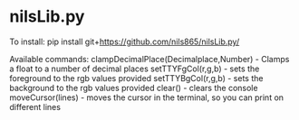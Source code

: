 # nilsLib.py

To install: pip install git+https://github.com/nils865/nilsLib.py/

Available commands: 
clampDecimalPlace(Decimalplace,Number) - Clamps a float to a number of decimal places
setTTYFgCol(r,g,b) - sets the foreground to the rgb values provided
setTTYBgCol(r,g,b) - sets the background to the rgb values provided
clear() - clears the console
moveCursor(lines) - moves the cursor in the terminal, so you can print on different lines
